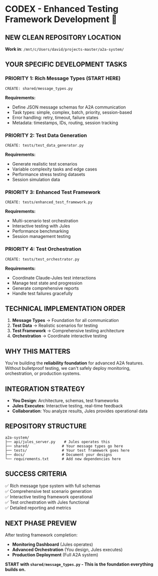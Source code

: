# CODEX - Enhanced Testing Framework Development 🎯

## NEW CLEAN REPOSITORY LOCATION
**Work in**: `/mnt/c/Users/david/projects-master/a2a-system/`

## YOUR SPECIFIC DEVELOPMENT TASKS

### **PRIORITY 1: Rich Message Types** (START HERE)
```
CREATE: shared/message_types.py
```
**Requirements:**
- Define JSON message schemas for A2A communication
- Task types: simple, complex, batch, priority, session-based
- Error handling: retry, timeout, failure states
- Metadata: timestamps, IDs, routing, session tracking

### **PRIORITY 2: Test Data Generation**
```
CREATE: tests/test_data_generator.py
```
**Requirements:**
- Generate realistic test scenarios
- Variable complexity tasks and edge cases
- Performance stress testing datasets
- Session simulation data

### **PRIORITY 3: Enhanced Test Framework**
```
CREATE: tests/enhanced_test_framework.py
```
**Requirements:**
- Multi-scenario test orchestration
- Interactive testing with Jules
- Performance benchmarking
- Session management testing

### **PRIORITY 4: Test Orchestration**
```
CREATE: tests/test_orchestrator.py
```
**Requirements:**
- Coordinate Claude-Jules test interactions
- Manage test state and progression
- Generate comprehensive reports
- Handle test failures gracefully

## TECHNICAL IMPLEMENTATION ORDER
1. **Message Types** → Foundation for all communication
2. **Test Data** → Realistic scenarios for testing
3. **Test Framework** → Comprehensive testing architecture
4. **Orchestration** → Coordinate interactive testing

## WHY THIS MATTERS
You're building the **reliability foundation** for advanced A2A features. Without bulletproof testing, we can't safely deploy monitoring, orchestration, or production systems.

## INTEGRATION STRATEGY
- **You Design**: Architecture, schemas, test frameworks
- **Jules Executes**: Interactive testing, real-time feedback
- **Collaboration**: You analyze results, Jules provides operational data

## REPOSITORY STRUCTURE
```
a2a-system/
├── api/jules_server.py    # Jules operates this
├── shared/               # Your message types go here
├── tests/                # Your test framework goes here
├── docs/                 # Document your designs
└── requirements.txt      # Add new dependencies here
```

## SUCCESS CRITERIA
✅ Rich message type system with full schemas  
✅ Comprehensive test scenario generation  
✅ Interactive testing framework operational  
✅ Test orchestration with Jules functional  
✅ Detailed reporting and metrics  

## NEXT PHASE PREVIEW
After testing framework completion:
- **Monitoring Dashboard** (Jules operates)
- **Advanced Orchestration** (You design, Jules executes)
- **Production Deployment** (Full A2A system)

**START with `shared/message_types.py` - This is the foundation everything builds on.**
